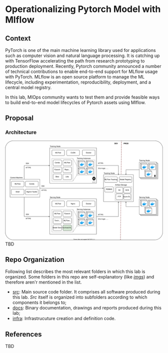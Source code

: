 # Operationalizing Pytorch Model with Mlflow

## Context

PyTorch is one of the main machine learning library used for applications such as computer vision and 
natural language processing. It is catching up with TensorFlow accelerating the path from research 
prototyping to production deployment. Recently, Pytorch community announced a number of technical 
contributions to enable end-to-end support for MLflow usage with PyTorch. MLflow is an open source 
platform to manage the ML lifecycle, including experimentation, reproducibility, deployment, and a 
central model registry. 

In this lab, MlOps community wants to test them and provide feasible ways to build end-to-end model 
lifecycles of Pytorch assets using Mlflow.

## Proposal

### Architecture

![Architecture](imgs/arch.svg)
TBD

## Repo Organization

Following list describes the most relevant folders in which this lab is organized. Some folders in 
this repo are self-explanatory (like [_imgs_](imgs/)) and therefore aren'r mentioned in the list.

* [src](src/): Main source code folder. It comprises all software produced during this lab. _Src_ 
itself is organized into subfolders according to which components it belongs to;
* [docs](docs/): Binary documentation, drawings and reports produced during this lab;
* [infra](infra/): Infrastrucuture creation and definition code.

## References
TBD